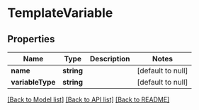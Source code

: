 # TemplateVariable

## Properties
Name | Type | Description | Notes
------------ | ------------- | ------------- | -------------
**name** | **string** |  | [default to null]
**variableType** | **string** |  | [default to null]

[[Back to Model list]](../README.md#documentation-for-models) [[Back to API list]](../README.md#documentation-for-api-endpoints) [[Back to README]](../README.md)


